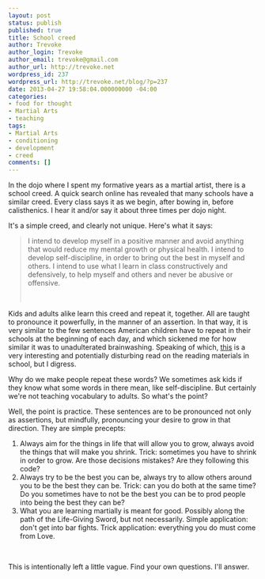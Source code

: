 ```yaml
---
layout: post
status: publish
published: true
title: School creed
author: Trevoke
author_login: Trevoke
author_email: trevoke@gmail.com
author_url: http://trevoke.net
wordpress_id: 237
wordpress_url: http://trevoke.net/blog/?p=237
date: 2013-04-27 19:58:04.000000000 -04:00
categories:
- food for thought
- Martial Arts
- teaching
tags:
- Martial Arts
- conditioning
- development
- creed
comments: []
---
```

In the dojo where I spent my formative years as a martial artist, there is a school creed. A quick search online has revealed that many schools have a similar creed. Every class says it as we begin, after bowing in, before calisthenics. I hear it and/or say it about three times per dojo night.

It's a simple creed, and clearly not unique. Here's what it says:
<blockquote>I intend to develop myself in a positive manner
and avoid anything that would reduce my mental
growth or physical health.
I intend to develop self-discipline, in order to
bring out the best in myself and others.
I intend to use what I learn in class
constructively and defensively, to help myself
and others and never be abusive or offensive.

&nbsp;</blockquote>
Kids and adults alike learn this creed and repeat it, together. All are taught to pronounce it powerfully, in the manner of an assertion. In that way, it is very similar to the few sentences American children have to repeat in their schools at the beginning of each day, and which sickened me for how similar it was to unadulterated brainwashing. Speaking of which, <a title="The Kafka Shuffle" href="http://the-programmers-stone.com/2008/01/05/the-kafka-shuffle/">this</a> is a very interesting and potentially disturbing read on the reading materials in school, but I digress.

Why do we make people repeat these words? We sometimes ask kids if they know what some words in there mean, like self-discipline. But certainly we're not teaching vocabulary to adults. So what's the point?

Well, the point is practice. These sentences are to be pronounced not only as assertions, but mindfully, pronouncing your desire to grow in that direction. They are simple precepts:
<ol>
	<li><span style="line-height: 13px;">Always aim for the things in life that will allow you to grow, always avoid the things that will make you shrink. Trick: sometimes you have to shrink in order to grow. Are those decisions mistakes? Are they following this code?</span></li>
	<li>Always try to be the best you can be, always try to allow others around you to be the best they can be. Trick: can you do both at the same time? Do you sometimes have to not be the best you can be to prod people into being the best they can be?</li>
	<li>What you are learning martially is meant for good. Possibly along the path of the Life-Giving Sword, but not necessarily. Simple application: don't get into bar fights. Trick application: everything you do must come from Love.</li>
</ol>
&nbsp;

This is intentionally left a little vague. Find your own questions. I'll answer.
